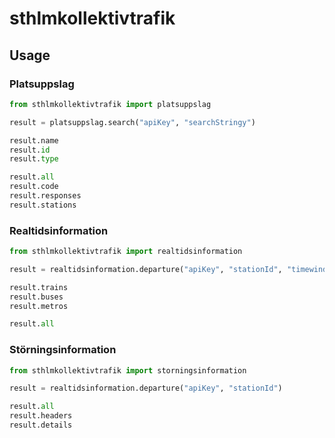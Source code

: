 # sthlmkollektivtrafik


## Usage

### Platsuppslag
```python
from sthlmkollektivtrafik import platsuppslag

result = platsuppslag.search("apiKey", "searchStringy")

result.name
result.id
result.type

result.all
result.code
result.responses
result.stations
```

### Realtidsinformation
```python
from sthlmkollektivtrafik import realtidsinformation

result = realtidsinformation.departure("apiKey", "stationId", "timewindow")

result.trains
result.buses
result.metros

result.all
```

### Störningsinformation
```python
from sthlmkollektivtrafik import storningsinformation

result = realtidsinformation.departure("apiKey", "stationId")

result.all
result.headers
result.details
```